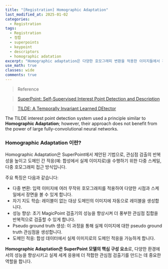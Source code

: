 ```yaml
---
title: "[Registration] Homographic Adaptation"
last_modified_at: 2025-01-02
categories:
  - Registration
tags:
  - Registration
  - 정합
  - superpoints
  - keypoint
  - descriptors
  - homographic adatation
excerpt: "Homographic adaptation은 다양한 호모그래피 변환을 적용한 이미지들에서 관심점을 검출하고 이를 원본 이미지로 역변환하여 pseudo ground truth를 생성하는 자기 지도 학습 기법입니다."
use_math: true
classes: wide
comments: true
---
```


> Reference

> [SuperPoint: Self-Supervised Interest Point Detection and Description](https://hydragon-cv.info/entry/SuperPoint-Self-Supervised-Interest-Point-Detection-and-Description)

> [TILDE: A Temporally Invariant Learned DEtector](https://openaccess.thecvf.com/content_cvpr_2015/papers/Verdie_TILDE_A_Temporally_2015_CVPR_paper.pdf)

The TILDE interest point detection system used a principle similar to **Homographic Adaptation**; however, their approach does not benefit from the power of large fully-convolutional neural networks.

### Homographic Adaptation 이란?

Homographic Adaptation은 SuperPoint에서 제안된 기법으로, 관심점 검출의 반복성을 높이고 도메인 간 적응(예: 합성에서 실제 이미지로)을 수행하기 위한 다중 스케일, 다중 호모그래피 접근 방식입니다. 

주요 특징은 다음과 같습니다:
- 다중 변환: 입력 이미지에 여러 무작위 호모그래피를 적용하여 다양한 시점과 스케일에서 장면을 볼 수 있게 합니다.
- 자기 지도 학습: 레이블이 없는 대상 도메인의 이미지에 자동으로 레이블을 생성합니다.
- 성능 향상: 초기 MagicPoint 검출기의 성능을 향상시켜 더 풍부한 관심점 집합을 반복적으로 검출할 수 있게 합니다.
- Pseudo ground truth 생성: 이 과정을 통해 실제 이미지에 대한 pseudo ground truth 관심점을 생성합니다.
- 도메인 적응: 합성 데이터에서 실제 이미지로의 도메인 적응을 가능하게 합니다.
 
**Homographic Adaptation은 SuperPoint 모델의 핵심 구성 요소**로, 다양한 환경에서의 성능을 향상시키고 실제 세계 응용에 더 적합한 관심점 검출기를 만드는 데 중요한 역할을 합니다.
